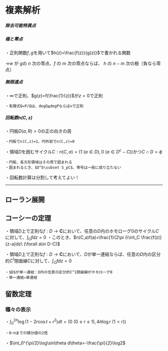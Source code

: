 # 複素解析

##### 除去可能特異点

##### 極と零点

・正則関数$f,g$を用いて$h(z)=\frac{f(z)}{g(z)}$で書かれる関数

→$w$ が $g$の $n$ 次の零点、$f$ の $m$ 次の零点ならば、 $h$ の $n-m$ 次の極（負なら零点）

##### 無限遠点

・$\infty$で正則、$g(z)=f(\frac{1}{z})$が$z=0$で正則

    ・有理式Q=P/Qは、degQ≧degPならば∞で正則

##### 回転数$n(C,z)$

・円板$D(a,R)>0$の正の向きの周

    ・円板でn(C,z)=1、円外部でn(C,z)=0

・領域$D$を囲むサイクル$C:n(C,a)=(1\ (a\in D),0\ (a\in D^c-C))$かつ$C\cap D=\phi$

    ・円板、長方形領域はその周で囲まれる
    ・囲まれるとき、$D^b\subset S_pC$、等号は一般に成り立たない

・回転数計算は分割して考えてよい！

---
## ローラン展開

## コーシーの定理

・領域$D$上で正則な$f:D\to\bm{C}$において、任意の$D$内のホモローグ$0$のサイクル$C$に対して、$\int_Cfdz=0$
・このとき、$n(C,a)f(a)=\frac{1}{2\pi i}\int_C \frac{f(z)}{z-a}dz\ (\forall a\in D-C)$


・領域$D$上で正則な$f:D\to\bm{C}$において、$D$が単一連結ならば、任意の$D$内の区分的$C^1$閉曲線$C$に対して、$\int_Cfdz=0$

    ・$D$が単一連結：D内の任意の区分的C^1閉曲線がホモローグ0
    ・単一連結⇔単連結

## 留数定理

### 種々の表示

・$\int_{0}^{2\pi}\log(1-2r\cos t+r^2)dt=(0\ (0\le r\le1),4\pi\log r\ (1<r))$

    ・0~πまでの積分値の2倍
・$\int_0^{\pi/2}\log\sin\theta d\theta=-\frac{\pi}{2}\log2$
